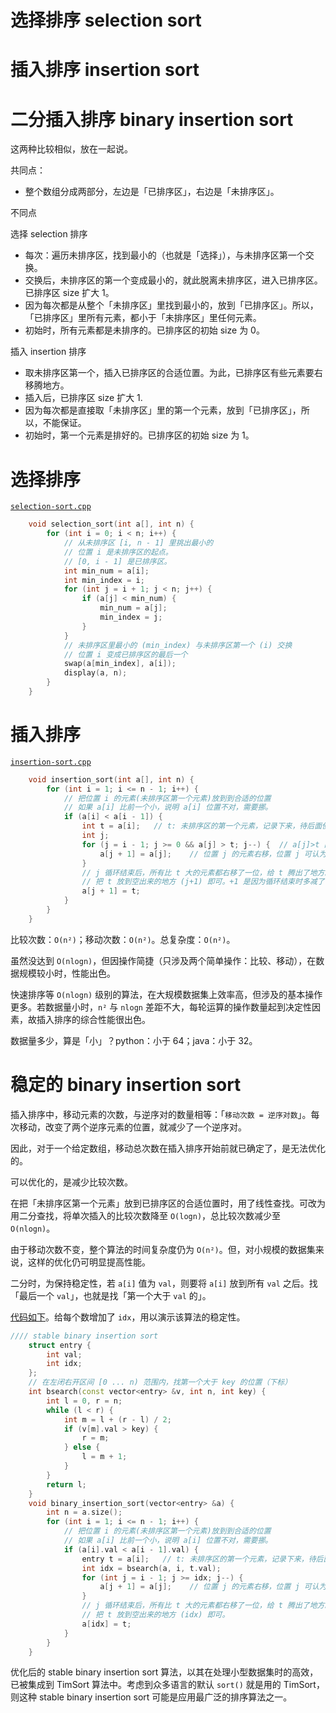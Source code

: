 # 选择排序 selection sort
# 插入排序 insertion sort
# 二分插入排序 binary insertion sort

这两种比较相似，放在一起说。

共同点：
- 整个数组分成两部分，左边是「已排序区」，右边是「未排序区」。

不同点

选择 selection 排序
- 每次：遍历未排序区，找到最小的（也就是「选择」），与未排序区第一个交换。
- 交换后，未排序区的第一个变成最小的，就此脱离未排序区，进入已排序区。已排序区 size 扩大 1。
- 因为每次都是从整个「未排序区」里找到最小的，放到「已排序区」。所以，「已排序区」里所有元素，都小于「未排序区」里任何元素。
- 初始时，所有元素都是未排序的。已排序区的初始 size 为 0。

插入 insertion 排序
- 取未排序区第一个，插入已排序区的合适位置。为此，已排序区有些元素要右移腾地方。
- 插入后，已排序区 size 扩大 1.
- 因为每次都是直接取「未排序区」里的第一个元素，放到「已排序区」，所以，不能保证。
- 初始时，第一个元素是排好的。已排序区的初始 size 为 1。

# 选择排序

[`selection-sort.cpp`](code/selection-sort.cpp)

```c++
    void selection_sort(int a[], int n) {
        for (int i = 0; i < n; i++) {
            // 从未排序区 [i, n - 1] 里挑出最小的
            // 位置 i 是未排序区的起点。
            // [0, i - 1] 是已排序区。
            int min_num = a[i];
            int min_index = i;
            for (int j = i + 1; j < n; j++) {
                if (a[j] < min_num) {
                    min_num = a[j];
                    min_index = j;
                }
            }
            // 未排序区里最小的 (min_index) 与未排序区第一个 (i) 交换
            // 位置 i 变成已排序区的最后一个
            swap(a[min_index], a[i]);
            display(a, n);
        }
    }
```

# 插入排序

[`insertion-sort.cpp`](code/insertion-sort.cpp)

```c++
    void insertion_sort(int a[], int n) {
        for (int i = 1; i <= n - 1; i++) {
            // 把位置 i 的元素(未排序区第一个元素)放到到合适的位置
            // 如果 a[i] 比前一个小，说明 a[i] 位置不对，需要挪。
            if (a[i] < a[i - 1]) {
                int t = a[i];   // t: 未排序区的第一个元素，记录下来，待后面使用
                int j;
                for (j = i - 1; j >= 0 && a[j] > t; j--) {  // a[j]>t 而不是 >=t，保持稳定性
                    a[j + 1] = a[j];    // 位置 j 的元素右移，位置 j 可认为已经空了(尽管实际上还在)
                }
                // j 循环结束后，所有比 t 大的元素都右移了一位，给 t 腾出了地方。
                // 把 t 放到空出来的地方 (j+1) 即可。+1 是因为循环结束时多减了 1。
                a[j + 1] = t;
            }
        }
    }
```

比较次数：`O(n²)`；移动次数：`O(n²)`。总复杂度：`O(n²)`。

虽然没达到 `O(nlogn)`，但因操作简捷（只涉及两个简单操作：比较、移动），在数据规模较小时，性能出色。

快速排序等 `O(nlogn)` 级别的算法，在大规模数据集上效率高，但涉及的基本操作更多。若数据量小时，`n²` 与 `nlogn` 差距不大，每轮运算的操作数量起到决定性因素，故插入排序的综合性能很出色。

数据量多少，算是「小」？python：小于 64；java：小于 32。

# 稳定的 binary insertion sort

插入排序中，移动元素的次数，与逆序对的数量相等：「`移动次数 = 逆序对数`」。每次移动，改变了两个逆序元素的位置，就减少了一个逆序对。

因此，对于一个给定数组，移动总次数在插入排序开始前就已确定了，是无法优化的。

可以优化的，是减少比较次数。

在把「未排序区第一个元素」放到已排序区的合适位置时，用了线性查找。可改为用二分查找，将单次插入的比较次数降至 `O(logn)`，总比较次数减少至 `O(nlogn)`。

由于移动次数不变，整个算法的时间复杂度仍为 `O(n²)`。但，对小规模的数据集来说，这样的优化仍可明显提高性能。

二分时，为保持稳定性，若 `a[i]` 值为 `val`，则要将 `a[i]` 放到所有 `val` 之后。找「最后一个 `val`」，也就是找「第一个大于 `val` 的」。

[代码如下](code/insertion-sort.cpp)。给每个数增加了 `idx`，用以演示该算法的稳定性。

```cpp
//// stable binary insertion sort
    struct entry {
        int val;
        int idx;
    };
    // 在左闭右开区间 [0 ... n) 范围内，找第一个大于 key 的位置（下标）
    int bsearch(const vector<entry> &v, int n, int key) {
        int l = 0, r = n;
        while (l < r) {
            int m = l + (r - l) / 2;
            if (v[m].val > key) {
                r = m;
            } else {
                l = m + 1;
            }
        }
        return l;
    }
    void binary_insertion_sort(vector<entry> &a) {
        int n = a.size();
        for (int i = 1; i <= n - 1; i++) {
            // 把位置 i 的元素(未排序区第一个元素)放到到合适的位置
            // 如果 a[i] 比前一个小，说明 a[i] 位置不对，需要挪。
            if (a[i].val < a[i - 1].val) {
                entry t = a[i];   // t: 未排序区的第一个元素，记录下来，待后面使用
                int idx = bsearch(a, i, t.val);
                for (int j = i - 1; j >= idx; j--) {
                    a[j + 1] = a[j];    // 位置 j 的元素右移，位置 j 可认为已经空了(尽管实际上还在)
                }
                // j 循环结束后，所有比 t 大的元素都右移了一位，给 t 腾出了地方。
                // 把 t 放到空出来的地方 (idx) 即可。
                a[idx] = t;
            }
        }
    }
```

优化后的 stable binary insertion sort 算法，以其在处理小型数据集时的高效，已被集成到 TimSort 算法中。考虑到众多语言的默认 `sort()` 就是用的 TimSort，则这种 stable binary insertion sort 可能是应用最广泛的排序算法之一。